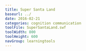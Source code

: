```yaml
---
title: Super Santa Land
baseurl: ../
date: 2016-02-21
categories: cognition communication
toolFile: SuperSantaLand.swf
toolWidth: 800
toolHeight: 600
navGroup: learningtools
---
```

